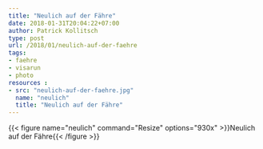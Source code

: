 ```yaml
---
title: "Neulich auf der Fähre"
date: 2018-01-31T20:04:22+07:00
author: Patrick Kollitsch
type: post
url: /2018/01/neulich-auf-der-faehre
tags:
- faehre
- visarun
- photo
resources :
- src: "neulich-auf-der-faehre.jpg"
  name: "neulich"
  title: "Neulich auf der Fähre"
---
```


{{< figure name="neulich" command="Resize" options="930x" >}}Neulich auf der Fähre{{< /figure >}}
